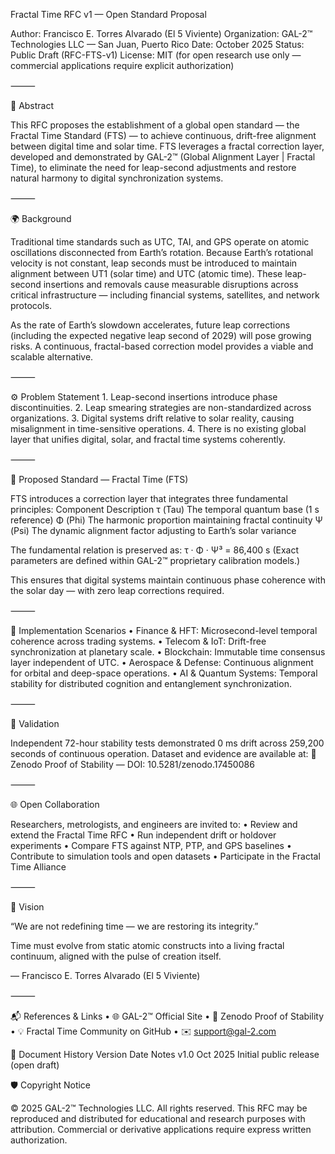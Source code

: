Fractal Time RFC v1 — Open Standard Proposal

Author: Francisco E. Torres Alvarado (El 5 Viviente)
Organization: GAL-2™ Technologies LLC — San Juan, Puerto Rico
Date: October 2025
Status: Public Draft (RFC-FTS-v1)
License: MIT (for open research use only — commercial applications require explicit authorization)

⸻

🧭 Abstract

This RFC proposes the establishment of a global open standard — the Fractal Time Standard (FTS) — to achieve continuous, drift-free alignment between digital time and solar time.
FTS leverages a fractal correction layer, developed and demonstrated by GAL-2™ (Global Alignment Layer | Fractal Time), to eliminate the need for leap-second adjustments and restore natural harmony to digital synchronization systems.

⸻

🌍 Background

Traditional time standards such as UTC, TAI, and GPS operate on atomic oscillations disconnected from Earth’s rotation.
Because Earth’s rotational velocity is not constant, leap seconds must be introduced to maintain alignment between UT1 (solar time) and UTC (atomic time).
These leap-second insertions and removals cause measurable disruptions across critical infrastructure — including financial systems, satellites, and network protocols.

As the rate of Earth’s slowdown accelerates, future leap corrections (including the expected negative leap second of 2029) will pose growing risks.
A continuous, fractal-based correction model provides a viable and scalable alternative.

⸻

⚙️ Problem Statement
	1.	Leap-second insertions introduce phase discontinuities.
	2.	Leap smearing strategies are non-standardized across organizations.
	3.	Digital systems drift relative to solar reality, causing misalignment in time-sensitive operations.
	4.	There is no existing global layer that unifies digital, solar, and fractal time systems coherently.

⸻

🧩 Proposed Standard — Fractal Time (FTS)

FTS introduces a correction layer that integrates three fundamental principles:
Component
Description
τ (Tau)
The temporal quantum base (1 s reference)
Φ (Phi)
The harmonic proportion maintaining fractal continuity
Ψ (Psi)
The dynamic alignment factor adjusting to Earth’s solar variance

The fundamental relation is preserved as:
τ · Φ · Ψ³ = 86,400 s
(Exact parameters are defined within GAL-2™ proprietary calibration models.)

This ensures that digital systems maintain continuous phase coherence with the solar day — with zero leap corrections required.

⸻

🔭 Implementation Scenarios
	•	Finance & HFT: Microsecond-level temporal coherence across trading systems.
	•	Telecom & IoT: Drift-free synchronization at planetary scale.
	•	Blockchain: Immutable time consensus layer independent of UTC.
	•	Aerospace & Defense: Continuous alignment for orbital and deep-space operations.
	•	AI & Quantum Systems: Temporal stability for distributed cognition and entanglement synchronization.

⸻

🧠 Validation

Independent 72-hour stability tests demonstrated 0 ms drift across 259,200 seconds of continuous operation.
Dataset and evidence are available at:
🔗 Zenodo Proof of Stability — DOI: 10.5281/zenodo.17450086

⸻

🌐 Open Collaboration

Researchers, metrologists, and engineers are invited to:
	•	Review and extend the Fractal Time RFC
	•	Run independent drift or holdover experiments
	•	Compare FTS against NTP, PTP, and GPS baselines
	•	Contribute to simulation tools and open datasets
	•	Participate in the Fractal Time Alliance

⸻

💠 Vision

“We are not redefining time — we are restoring its integrity.”

Time must evolve from static atomic constructs into a living fractal continuum, aligned with the pulse of creation itself.

— Francisco E. Torres Alvarado (El 5 Viviente)

⸻

📬 References & Links
	•	🌐 GAL-2™ Official Site
	•	📁 Zenodo Proof of Stability
	•	💡 Fractal Time Community on GitHub
	•	✉️ support@gal-2.com

  🔖 Document History
  Version
Date
Notes
v1.0
Oct 2025
Initial public release (open draft)

🛡️ Copyright Notice

© 2025 GAL-2™ Technologies LLC.
All rights reserved.
This RFC may be reproduced and distributed for educational and research purposes with attribution.
Commercial or derivative applications require express written authorization.
